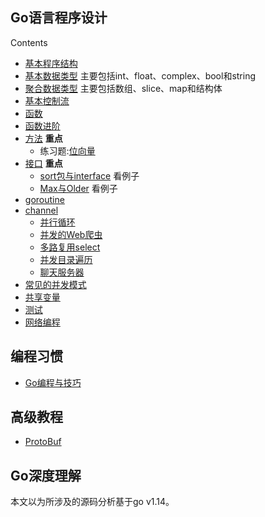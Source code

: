 ## Go语言程序设计

Contents

  * [基本程序结构][1]
  * [基本数据类型][2]
	  主要包括int、float、complex、bool和string
  * [聚合数据类型][3]
	  主要包括数组、slice、map和结构体
  * [基本控制流][4]
  * [函数][5]
  * [函数进阶][6]
  * [方法][7]  **重点**
	* 练习题:[位向量][8]
  * [接口][9]    **重点**
	* [sort包与interface][10]  看例子
	* [Max与Older][11]  看例子
  * [goroutine][12]
  * [channel][13]
	* [并行循环][14]
	* [并发的Web爬虫][15]
	* [多路复用select][16]
	* [并发目录遍历][17]
	* [聊天服务器][18]
  * [常见的并发模式][19]
  * [共享变量][20]
  * [测试][21]
  * [网络编程][22]

## 编程习惯
  * [Go编程与技巧][23]

## 高级教程

  * [ProtoBuf][24]

## Go深度理解

本文以为所涉及的源码分析基于go v1.14。

[1]:	Chapter01/programstructure.md
[2]:	Chapter02/basictype.md
[3]:	Chapter04/compositetype.md
[4]:	More/basiccontrolflow.md
[5]:	More/function.md
[6]:	More/function2.md
[7]:	Chapter06/Methods.md
[8]:	Chapter06/intset.md
[9]:	Chapter07/interface.md
[10]:	Chapter07/sort.md
[11]:	Chapter07/max.md
[12]:	Chapter08/goroutine.md
[13]:	Chapter08/channel.md
[14]:	Chapter08/thumbnail.md
[15]:	Chapter08/concurrenceweb.md
[16]:	Chapter08/select.md
[17]:	Chapter08/du.md
[18]:	Chapter08/chat.md
[19]:	Chapter08/concurrence.md
[20]:	Chapter09/sharevar.md
[21]:	Chapter11/test.md
[22]:	NetworkGo/networkgo.md
[23]:	goodstyle.md
[24]:	Advanced/protocolbuffer.md
